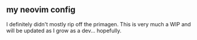 ## my neovim config

I definitely didn't mostly rip off the primagen. This is very much a WIP and will be updated as I grow as a dev...
hopefully.
